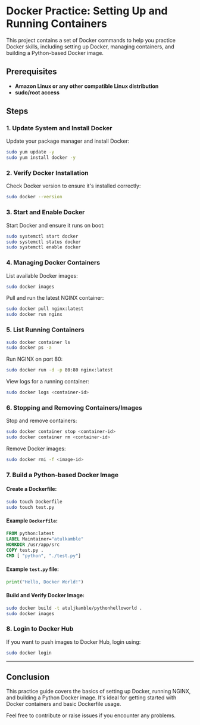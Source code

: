 
# Docker Practice: Setting Up and Running Containers

This project contains a set of Docker commands to help you practice Docker skills, including setting up Docker, managing containers, and building a Python-based Docker image.

## Prerequisites

- **Amazon Linux or any other compatible Linux distribution**
- **sudo/root access**

## Steps

### 1. Update System and Install Docker

Update your package manager and install Docker:

```bash
sudo yum update -y
sudo yum install docker -y
```

### 2. Verify Docker Installation

Check Docker version to ensure it's installed correctly:

```bash
sudo docker --version
```

### 3. Start and Enable Docker

Start Docker and ensure it runs on boot:

```bash
sudo systemctl start docker
sudo systemctl status docker
sudo systemctl enable docker
```

### 4. Managing Docker Containers

List available Docker images:

```bash
sudo docker images
```

Pull and run the latest NGINX container:

```bash
sudo docker pull nginx:latest
sudo docker run nginx
```

### 5. List Running Containers

```bash
sudo docker container ls
sudo docker ps -a
```

Run NGINX on port 80:

```bash
sudo docker run -d -p 80:80 nginx:latest
```

View logs for a running container:

```bash
sudo docker logs <container-id>
```

### 6. Stopping and Removing Containers/Images

Stop and remove containers:

```bash
sudo docker container stop <container-id>
sudo docker container rm <container-id>
```

Remove Docker images:

```bash
sudo docker rmi -f <image-id>
```

### 7. Build a Python-based Docker Image

#### Create a Dockerfile:

```bash
sudo touch Dockerfile
sudo touch test.py
```

#### Example `Dockerfile`:

```dockerfile
FROM python:latest
LABEL Maintainer="atulkamble"
WORKDIR /usr/app/src
COPY test.py .
CMD [ "python", "./test.py"]
```

#### Example `test.py` file:

```python
print("Hello, Docker World!")
```

#### Build and Verify Docker Image:

```bash
sudo docker build -t atuljkamble/pythonhelloworld .
sudo docker images
```

### 8. Login to Docker Hub

If you want to push images to Docker Hub, login using:

```bash
sudo docker login
```

---

## Conclusion

This practice guide covers the basics of setting up Docker, running NGINX, and building a Python Docker image. It's ideal for getting started with Docker containers and basic Dockerfile usage.

Feel free to contribute or raise issues if you encounter any problems.
